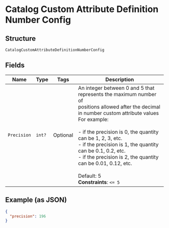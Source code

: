 
# Catalog Custom Attribute Definition Number Config

## Structure

`CatalogCustomAttributeDefinitionNumberConfig`

## Fields

| Name | Type | Tags | Description |
|  --- | --- | --- | --- |
| `Precision` | `int?` | Optional | An integer between 0 and 5 that represents the maximum number of<br>positions allowed after the decimal in number custom attribute values<br>For example:<br><br>- if the precision is 0, the quantity can be 1, 2, 3, etc.<br>- if the precision is 1, the quantity can be 0.1, 0.2, etc.<br>- if the precision is 2, the quantity can be 0.01, 0.12, etc.<br><br>Default: 5<br>**Constraints**: `<= 5` |

## Example (as JSON)

```json
{
  "precision": 196
}
```

